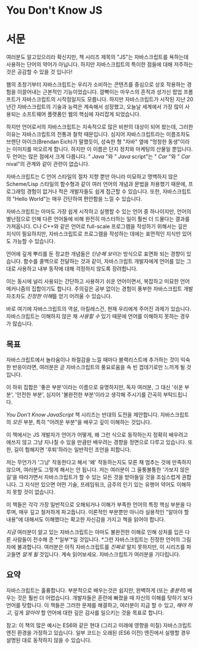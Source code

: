 # You Don't Know JS
# 서문

 여러분도 알고있으리라 확신지만, 책 시리즈 제목의 "JS"는 자바스크립트를 욕하는데 사용하는 단어의 약어가 아닙니다. 하지만 자바스크립트의 특이한 점들에 대해 저주하는 것은 공감할 수 있을 것 입니다!

 웹의 초창기부터 자바스크립트는 우리가 소비하는 콘텐츠를 중심으로 상호 작용하는 경험을 이끌어내는 근본적인 기능이었습니다. 깜빡이는 마우스의 흔적과 성가신 팝업 프롬프트가 자바스크립트의 시작점일지도 모릅니다. 하지만 자바스크립트가 시작된 지난 20년간 자바스크립트의 기술과 능력은 계속해서 성장했고, 오늘날 세계에서 가장 많이 사용되는 소프트웨어 플랫폼인 웹의 핵심에 자리잡게 되었습니다.

 하지만 언어로서의 자바스크립트는 지속적으로 많은 비판의 대상이 되어 왔는데, 그러한 이유는 자바스크립트의 전통과 철학 때문입니다. 심지어 자바스크립트라는 이름조차도 브렌단 아이크(Brendan Eich)가 말했듯이, 성숙한 형 "자바" 옆에 "멍청한 동생"이라는 이미지를 떠오르게 합니다. 하지만 이 이름은 단지 정치와 마케팅의 산물일 뿐입니다. 두 언어는 많은 점에서 크게 다릅니다. " *Java* "와 " *Java* script"는 " *Car* "와  " *Car* nival"의 관계와 같이 관련이 없습니다.

 자바스크립트는 C 언어 스타일의 절차 지향 뿐만 아니라 미묘하고 명백하지 않은 Scheme/Lisp 스타일의 함수형과 같이 여러 언어의 개념과 문법을 차용했기 때문에, 프로그래밍 경험이 없거나 적은 개발자들도 쉽게 접근할 수 있습니다. 또한, 자바스크립트의 "Hello World"는 매우 간단하여 편안함을 느낄 수 있습니다.

 자바스크립트는 아마도 가장 쉽게 시작하고 실행할 수 있는 언어 중 하나이지만, 언어의 별난점으로 인해 다른 언어들에 비해 완전히 마스터하는 일이 훨씬 더 드물다는 결과를 가져옵니다. C나 C++와 같은 언어로 full-scale 프로그램을 작성하기 위해서는 깊은 지식이 필요하지만, 자바스크립트로 프로그램을 작성하는 데에는 표먼적인 지식만 있어도 가능할 수 있습니다.

 언어에 깊게 뿌리를 둔 정교한 개념들은 *단순해 보이는* 방식으로 표면화 되는 경향이 있습니다. 함수를 콜백으로 전달하는 것과 같이, 자바스크립트 개발자에게 언어를 있는 그대로 사용하고 내부 동작에 대해 걱정하지 않도록 장려합니다.

 이는 동시에 널리 사용되는 간단하고 사용하기 쉬운 언어이면서, 복잡하고 미묘한 언어 메커니즘의 집합이기도 합니다. 주의깊은 공부 없이는 경험이 풍부한 자바스크립트 개발자조차도 *진정한 이해*를 얻기 어려울 수 있습니다.

 바로 여기에 자바스크립트의 역설, 아킬레스건, 현재 우리에게 주어진 과제가 있습니다. 자바스크립트는 이해하지 않은 채 *사용할 수* 있기 때문에 언어를 이해하지 못하는 경우가 많습니다.


## 목표
자바스크립트에서 놀라움이나 좌절감을 느낄 때마다 블랙리스트에 추가하는 것이 익숙한 반응이라면, 여러분은 곧 자바스크립트의 풍요로움을 속 빈 껍데기로만 느끼게 될 것입니다.

이 하위 집합은 '좋은 부분'이라는 이름으로 유명하지만, 독자 여러분, 그 대신 '쉬운 부분', '안전한 부분', 심지어 '불완전한 부분'이라고 생각해 주시기를 간곡히 부탁드립니다.

*You Don't Know JavaScript* 책 시리즈는 반대의 도전을 제안합니다. 자바스크립트의 *모든* 부분, 특히 "어려운 부분"을 배우고 깊이 이해하는 것입니다.

이 책에서는 JS 개발자가 언어가 어떻게, 왜 그런 식으로 동작하는지 정확히 배우려고 애쓰지 않고 그냥 지나칠 수 있을 만큼만 배우려는 경향을 정면으로 다루고 있습니다. 또한, 길이 험해지면 '후퇴'하라는 일반적인 조언을 피합니다.

저는 무언가가 '그냥' 작동한다고 해서 '왜' 작동하는지도 모른 채 멈추는 것에 만족하지 않으며, 여러분도 그렇게 해서는 안 됩니다. 저는 여러분이 그 울퉁불퉁한 '가보지 않은 길'을 따라가면서 자바스크립트가 할 수 있는 모든 것을 받아들일 것을 조심스럽게 권합니다. 그 지식만 있으면 어떤 기술, 프레임워크, 금주의 인기 있는 유행어 약어도 이해하지 못할 것이 없습니다.

이 책들은 각각 가장 일반적으로 오해되거나 이해가 부족한 언어의 특정 핵심 부분을 다루며, 매우 깊고 철저하게 파고듭니다. 이론적인 부분뿐만 아니라 실용적인 "알아야 할 내용"에 대해서도 이해했다는 확고한 자신감을 가지고 책을 읽어야 합니다.

*지금* 여러분이 알고 있는 자바스크립트는 아마도 불완전한 이해로 인해 상처를 입은 다른 사람들이 전수해 준 *'일부'*일 것입니다. *그런 자바스크립트는 진정한 언어의 그림자에 불과합니다. 여러분은 아직 자바스크립트를 *진짜로* 알지 못하지만, 이 시리즈를 파고들면 *알게 될* 것입니다. 계속 읽어보세요. 자바스크립트가 여러분을 기다립니다.



## 요약

 자바스크립트는 훌륭합니다. 부분적으로 배우는것은 쉽지만, 완벽하게 (또는 *충분히*) 배우는 것은 훨씬 더 어렵습니다. 개발자들은 혼란에 빠졌을 때 자신의 이해를 탓하기 보다 언어를 탓합니다. 이 책들은 그러한 문제를 해결하고, 여러분이 지금 할 수 있고, *해야 하고*, 깊게 *알아야* 할 언어에 대한 깊은 감사를 일으키는 것을 목표로 합니다.

참고: 이 책의 많은 예시는 ES6와 같은 현대 (그리고 미래에 영향을 미칠) 자바스크립트 엔진 환경을 가정하고 있습니다. 일부 코드는 오래된 (ES6 이전) 엔진에서 실행할 경우 설명된 대로 동작하지 않을 수 있습니다.